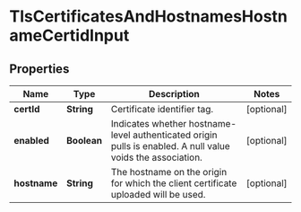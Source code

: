 

# TlsCertificatesAndHostnamesHostnameCertidInput


## Properties

| Name | Type | Description | Notes |
|------------ | ------------- | ------------- | -------------|
|**certId** | **String** | Certificate identifier tag. |  [optional] |
|**enabled** | **Boolean** | Indicates whether hostname-level authenticated origin pulls is enabled. A null value voids the association. |  [optional] |
|**hostname** | **String** | The hostname on the origin for which the client certificate uploaded will be used. |  [optional] |



